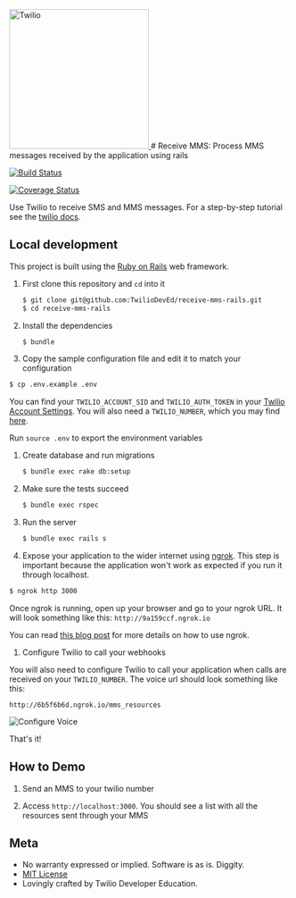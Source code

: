 <a href="https://www.twilio.com">
  <img src="https://static0.twilio.com/marketing/bundles/marketing/img/logos/wordmark-red.svg" alt="Twilio" width="250" />
</a>
# Receive MMS: Process MMS messages received by the application using rails

[![Build Status](https://travis-ci.org/TwilioDevEd/receive-mms-rails.svg)](https://travis-ci.org/TwilioDevEd/receive-mms-rails)

[![Coverage Status](https://coveralls.io/repos/github/TwilioDevEd/receive-mms-rails/badge.svg?branch=master)](https://coveralls.io/github/TwilioDevEd/receive-mms-rails?branch=master)

Use Twilio to receive SMS and MMS messages. For a step-by-step tutorial see the <a href="https://www.twilio.com/docs/guides/receive-and-download-images-incoming-mms-messages-ruby-rails">twilio docs</a>.

## Local development

This project is built using the [Ruby on Rails](http://rubyonrails.org/) web framework.

1. First clone this repository and `cd` into it

   ```bash
   $ git clone git@github.com:TwilioDevEd/receive-mms-rails.git
   $ cd receive-mms-rails
   ```

1. Install the dependencies

   ```bash
   $ bundle
   ```

1. Copy the sample configuration file and edit it to match your configuration

  ```bash
  $ cp .env.example .env
  ```

 You can find your `TWILIO_ACCOUNT_SID` and `TWILIO_AUTH_TOKEN` in your
 [Twilio Account Settings](https://www.twilio.com/user/account/settings).
 You will also need a `TWILIO_NUMBER`, which you may find [here](https://www.twilio.com/user/account/phone-numbers/incoming).

 Run `source .env` to export the environment variables

1. Create database and run migrations

   ```bash
   $ bundle exec rake db:setup
   ```

1. Make sure the tests succeed
   ```bash
   $ bundle exec rspec
   ```

1. Run the server

   ```bash
   $ bundle exec rails s
   ```

1. Expose your application to the wider internet using [ngrok](http://ngrok.com). This step
  is important because the application won't work as expected if you run it through
  localhost.

  ```bash
  $ ngrok http 3000
  ```

  Once ngrok is running, open up your browser and go to your ngrok URL. It will
  look something like this: `http://9a159ccf.ngrok.io`

  You can read [this blog post](https://www.twilio.com/blog/2015/09/6-awesome-reasons-to-use-ngrok-when-testing-webhooks.html)
  for more details on how to use ngrok.

1. Configure Twilio to call your webhooks

  You will also need to configure Twilio to call your application when calls are received on your `TWILIO_NUMBER`. The voice url should look something like this:

  ```
  http://6b5f6b6d.ngrok.io/mms_resources
  ```

  ![Configure Voice](http://howtodocs.s3.amazonaws.com/twilio-number-config-all-med.gif)


That's it!

## How to Demo

1. Send an MMS to your twilio number

1. Access `http://localhost:3000`. You should see a list with all the resources
sent through your MMS

## Meta

* No warranty expressed or implied. Software is as is. Diggity.
* [MIT License](http://www.opensource.org/licenses/mit-license.html)
* Lovingly crafted by Twilio Developer Education.
